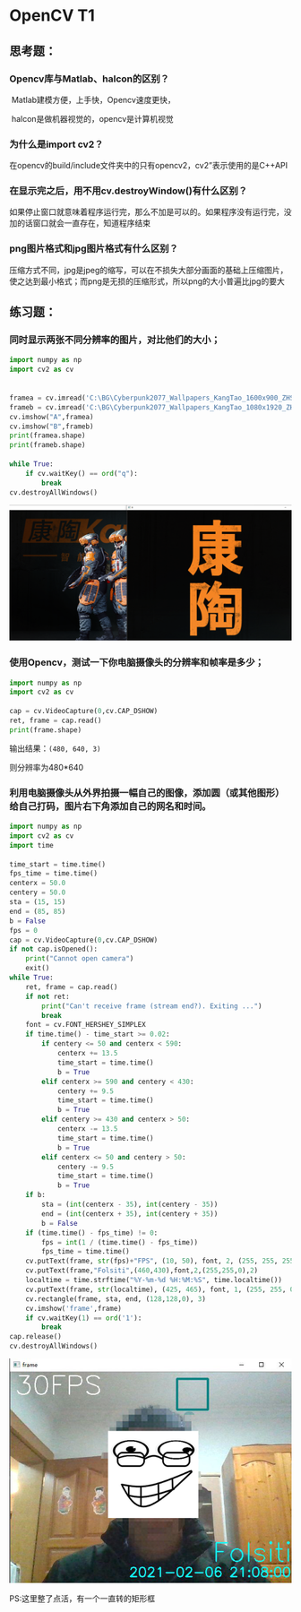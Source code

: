 # OpenCV T1

## 思考题：

### Opencv库与Matlab、halcon的区别？

​		Matlab建模方便，上手快，Opencv速度更快，

​		halcon是做机器视觉的，opencv是计算机视觉

### 为什么是import **cv2**？

​		在opencv的build/include文件夹中的只有opencv2，cv2”表示使用的是C++API

### 在显示完之后，用不用cv.destroyWindow()有什么区别？

​		如果停止窗口就意味着程序运行完，那么不加是可以的。如果程序没有运行完，没加的话窗口就会一直存在，知道程序结束

### png图片格式和jpg图片格式有什么区别？

​		压缩方式不同，jpg是jpeg的缩写，可以在不损失大部分画面的基础上压缩图片，使之达到最小格式；而png是无损的压缩形式，所以png的大小普遍比jpg的要大

## **练习题**：

### 同时显示两张不同分辨率的图片，对比他们的大小；

```python
import numpy as np
import cv2 as cv


framea = cv.imread('C:\BG\Cyberpunk2077_Wallpapers_KangTao_1600x900_ZHS.png')
frameb = cv.imread('C:\BG\Cyberpunk2077_Wallpapers_KangTao_1080x1920_ZHS.png')
cv.imshow("A",framea)
cv.imshow("B",frameb)
print(framea.shape)
print(frameb.shape)

while True:
    if cv.waitKey() == ord("q"):
        break
cv.destroyAllWindows()
```

![Image](https://github.com/Folsiti/RM2021Winter/blob/main/cvday1/imgs/Kangtao.png)

### 使用Opencv，测试一下你电脑摄像头的分辨率和帧率是多少；

```python
import numpy as np
import cv2 as cv

cap = cv.VideoCapture(0,cv.CAP_DSHOW)
ret, frame = cap.read()
print(frame.shape)
```

输出结果：`(480, 640, 3)`

则分辨率为480*640

### 利用电脑摄像头从外界拍摄一幅自己的图像，添加圆（或其他图形）给自己打码，图片右下角添加自己的网名和时间。

```python
import numpy as np
import cv2 as cv
import time

time_start = time.time()
fps_time = time.time()
centerx = 50.0
centery = 50.0
sta = (15, 15)
end = (85, 85)
b = False
fps = 0
cap = cv.VideoCapture(0,cv.CAP_DSHOW)
if not cap.isOpened():
    print("Cannot open camera")
    exit()
while True:
    ret, frame = cap.read()
    if not ret:
        print("Can't receive frame (stream end?). Exiting ...")
        break
    font = cv.FONT_HERSHEY_SIMPLEX
    if time.time() - time_start >= 0.02:
        if centery <= 50 and centerx < 590:
            centerx += 13.5
            time_start = time.time()
            b = True
        elif centerx >= 590 and centery < 430:
            centery += 9.5
            time_start = time.time()
            b = True
        elif centery >= 430 and centerx > 50:
            centerx -= 13.5
            time_start = time.time()
            b = True
        elif centerx <= 50 and centery > 50:
            centery -= 9.5
            time_start = time.time()
            b = True
    if b:
        sta = (int(centerx - 35), int(centery - 35))
        end = (int(centerx + 35), int(centery + 35))
        b = False
    if (time.time() - fps_time) != 0:
        fps = int(1 / (time.time() - fps_time))
        fps_time = time.time()
    cv.putText(frame, str(fps)+"FPS", (10, 50), font, 2, (255, 255, 255), 2)
    cv.putText(frame,"Folsiti",(460,430),font,2,(255,255,0),2)
    localtime = time.strftime("%Y-%m-%d %H:%M:%S", time.localtime())
    cv.putText(frame, str(localtime), (425, 465), font, 1, (255, 255, 0), 2)
    cv.rectangle(frame, sta, end, (128,128,0), 3)
    cv.imshow('frame',frame)
    if cv.waitKey(1) == ord('1'):
        break
cap.release()
cv.destroyAllWindows()
```

![Image](https://github.com/Folsiti/RM2021Winter/blob/main/cvday1/imgs/folsiti.png)

PS:这里整了点活，有一个一直转的矩形框

